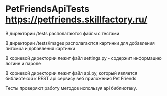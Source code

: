 # PetFriendsApiTests https://petfriends.skillfactory.ru/

В директории /tests располагаются файлы с тестами

В директории /tests/images располагаются картинки для добавления питомца и добавления картинки

В корневой директории лежит файл settings.py - содержит информацию логине и пароле

В корневой директории лежит файл api.py, который является библиотекой к REST api сервису веб приложения Pet Friends

Тесты проверяют работу методов используя api библиотеку.
